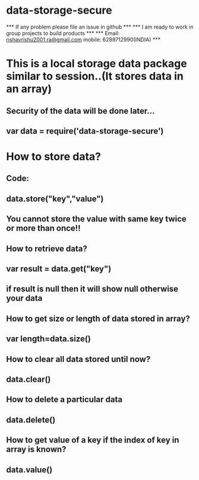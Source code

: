 # data-storage-secure
*** If any problem please file an issue in github ***
*** I am ready to work in group projects to build products ***
*** Email: rishavrishu2001.ra@gmail.com mobile: 6289712990(INDIA) ***



# This is a local storage data package similar to session..(It stores data in an array)
## Security of the data will be done later...
## var data = require('data-storage-secure')
# How to store data?
## Code:
## data.store("key","value")
## You cannot store the value with same key twice or more than once!!
##
## How to retrieve data?
## var result = data.get("key")
## if result is null then it will show null otherwise your data
## 
## How to get size or length of data stored in array?
## var length=data.size()
##
## How to clear all data stored until now?
## data.clear()
##
## How to delete a particular data
## data.delete()
##
## How to get value of a key if the index of key in array is known?
## data.value(<key>)

